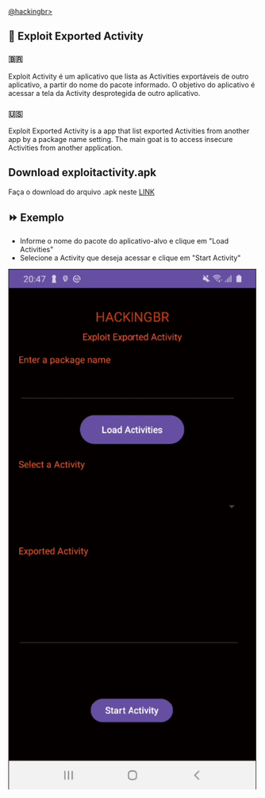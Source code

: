 <p align="left">
    <a href="https://github.com/carineconstantino/hackingbr">@hackingbr></a>
</p>

## 👾 Exploit Exported Activity
### 🇧🇷
Exploit Activity é um aplicativo que lista as Activities exportáveis de outro aplicativo, a partir do nome do pacote informado. 
O objetivo do aplicativo é acessar a tela da Activity desprotegida de outro aplicativo. 

### 🇺🇸
Exploit Exported Activity is a app that list exported Activities from another app by a package name setting. 
The main goat is to access insecure Activities from another application. 

## Download exploitactivity.apk
Faça o download do arquivo .apk neste [LINK](https://github.com/carineconstantino/hacking_br/blob/main/Mobile/Android/Exploit-Exported-Activity/exploitactivity.apk)

## ⏩ Exemplo

- Informe o nome do pacote do aplicativo-alvo e clique em "Load Activities"
- Selecione a Activity que deseja acessar e clique em "Start Activity"

<p align="left">
    <img width="500" src="exploit-exported-activity.png"><p></p>
</p>

#


